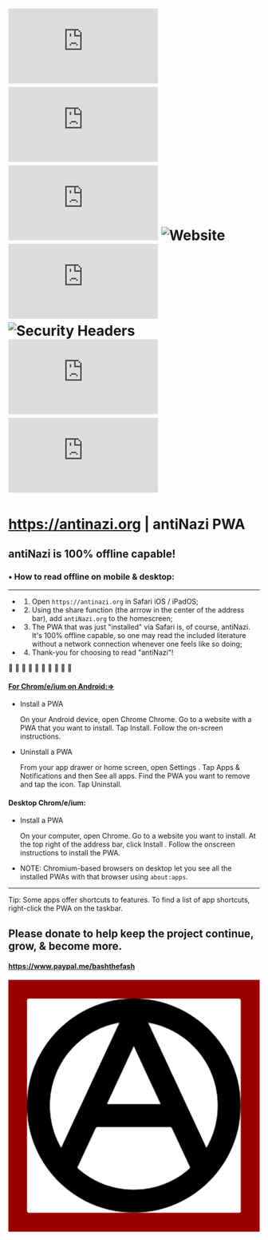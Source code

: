 # ![GitHub code size in bytes](https://img.shields.io/github/languages/code-size/FuckNazis/antiNazi.org?color=%23990000&label=code&logo=git&logoColor=%23990000&style=flat-square)  ![Security Headers (Don't follow redirects)](https://img.shields.io/hsts/preload/antinazi.org?color=purple&label=HSTS&logo=google&logoColor=purple&style=flat-square)  ![GitHub top language](https://img.shields.io/github/languages/top/FuckNazis/antiNazi.org?color=white&style=plastic)  ![Website](https://img.shields.io/website?color=hotpink&label=site%20is&logo=debian&logoColor=hotpink&url=https%3A%2F%2Fantinazi.org)  ![GitHub commit activity](https://img.shields.io/github/commit-activity/m/FuckNazis/antiNazi.org?color=orange&logo=github&logoColor=orange&style=plastic)  ![Security Headers](https://img.shields.io/security-headers?style=flat-square&url=https%3A%2F%2Fantinazi.org) ![GitHub](https://img.shields.io/github/license/FuckNazis/antiNazi.org?color=darkblue&label=%20&logo=gnu&logoColor=white&style=plastic) ![Mozilla HTTP Observatory Grade](https://img.shields.io/mozilla-observatory/grade-score/antinazi.org?color=white&logo=mozilla&publish&style=plastic)

# https://antinazi.org | antiNazi PWA

## **antiNazi** is 100% offline capable!

### • How to read offline on mobile & desktop:

---

- 1. Open `https://antinazi.org` in Safari iOS / iPadOS;

- 2. Using the share function (the arrrow in the center of the address bar), add `antiNazi.org` to the homescreen;

- 3. The PWA that was just "installed" via Safari is, of course, antiNazi. It's 100% offline capable, so one may read the included literature without a network connection whenever one feels like so doing;

- 4. Thank-you for choosing to read "antiNazi"!

 🏴 🏴 🏴 🏴 🏴 🏴 🏴 🏴 🏴 🏴

#### [For Chrom/e/ium on Android:=>](https://support.google.com/chrome/answer/9658361)

- Install a PWA

  On your Android device, open Chrome Chrome. Go to a website with a PWA that you want to install. Tap Install. Follow the on-screen instructions.

- Uninstall a PWA

  From your app drawer or home screen, open Settings . Tap Apps & Notifications and then See all apps. Find the PWA you want to remove and tap the icon. Tap Uninstall.

#### Desktop Chrom/e/ium:

- Install a PWA

  On your computer, open Chrome. Go to a website you want to install. At the top right of the address bar, click Install . Follow the onscreen instructions to install the PWA.

- NOTE: Chromium-based browsers on desktop let you see all the installed PWAs with that browser using `about:apps`.

---

Tip: Some apps offer shortcuts to features. To find a list of app shortcuts, right-click the PWA on the taskbar.

## Please donate to help keep the project continue, grow, & become more.

#### https://www.paypal.me/bashthefash

![](https://raw.githubusercontent.com/FuckNazis/fucknazis/master/social/1024.png)
